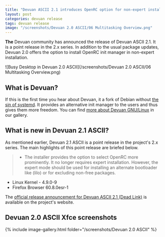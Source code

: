 ```yaml
---
title: "Devuan ASCII 2.1 introduces OpenRC option for non-expert installation"
layout: post
categories: devuan release
tags: devuan release
image: "/screenshots/Devuan 2.0 ASCII/06 Multitasking Overview.png"
---
```


**The** Devuan community has announced the release of Devuan ASCII 2.1. It is a point release in the 2.x series. In addition to the usual package updates, Devuan 2.0 offers the option to install OpenRC init manager in non-expert installation.

![Busy Desktop in Devuan 2.0 ASCII](/screenshots/Devuan 2.0 ASCII/06 Multitasking Overview.png)

## What is Devuan?
If this is the first time you hear about Devuan, it a fork of Debian without [the sin of systemd](https://nosystemd.org/). It provides an alternative init manager to the users and thus gives them more freedom. You can find [more about Devuan GNU/Linux](https://www.opensourcefeed.org/distribution/devuan) in our gallery.

## What is new in Devuan 2.1 ASCII?
As mentioned earlier, Devuan 2.1 ASCII is a point release in the project's 2.x series. The main highlights of this point release are briefed below.
> - The installer provides the option to select OpenRC more prominently. It no longer requires expert installation. However, the expert mode should be used for installing an alternate bootloader like (lilo) or for excluding non-free packages.
- Linux Kernel - 4.9.0-9 
- Firefox Browser 60.8.0esr-1

The [official release announcement for Devuan ASCII 2.1 (Dead Link)](#) is available on the project's website.

## Devuan 2.0 ASCII Xfce screenshots
{% include image-gallery.html folder="/screenshots/Devuan 2.0 ASCII" %}